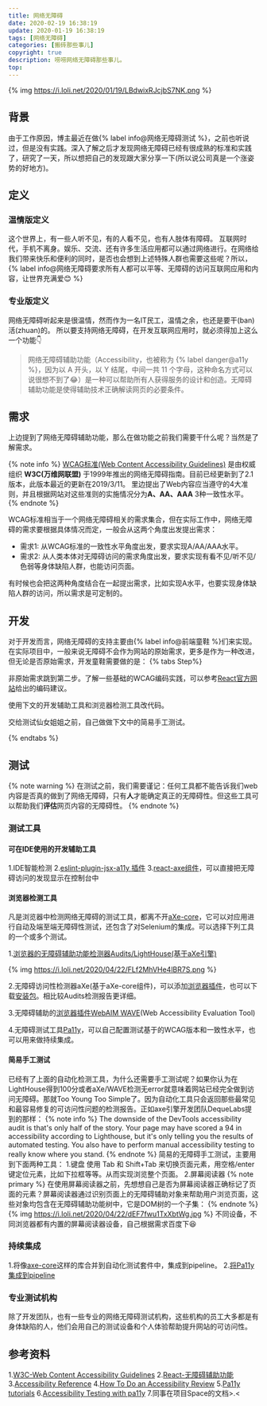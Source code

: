 ```yaml
---
title: 网络无障碍
date: 2020-02-19 16:38:19
update: 2020-01-19 16:38:19
tags: [网络无障碍]
categories: [搬砖那些事儿]
copyright: true
description: 唠唠网络无障碍那些事儿。
top:
---
```


{% img https://i.loli.net/2020/01/19/LBdwixRJcjbS7NK.png %}

## 背景

由于工作原因，博主最近在做{% label info@网络无障碍测试 %}，之前也听说过，但是没有实践。深入了解之后才发现网络无障碍已经有很成熟的标准和实践了，研究了一天，所以想把自己的发现跟大家分享一下(所以说公司真是一个涨姿势的好地方)。

## 定义
### 温情版定义
这个世界上，有一些人听不见，有的人看不见，也有人肢体有障碍。
互联网时代，手机不离身。娱乐、交流、还有许多生活应用都可以通过网络进行。在网络给我们带来快乐和便利的同时，是否也会想到上述特殊人群也需要这些呢？所以，{% label info@网络无障碍要求所有人都可以平等、无障碍的访问互联网应用和内容，让世界充满爱:blush: %}
### 专业版定义
网络无障碍听起来是很温情，然而作为一名IT民工，温情之余，也还是要干(ban)活(zhuan)的。
所以要支持网络无障碍，在开发互联网应用时，就必须得加上这么一个功能:point_down:
> 网络无障碍辅助功能（Accessibility，也被称为 {% label danger@a11y %}，因为以 A 开头，以 Y 结尾，中间一共 11 个字母，这种命名方式可以说很想不到了:joy:）是一种可以帮助所有人获得服务的设计和创造。无障碍辅助功能是使得辅助技术正确解读网页的必要条件。

## 需求

上边提到了网络无障碍辅助功能，那么在做功能之前我们需要干什么呢？当然是了解需求。

{% note info %}
[WCAG标准(Web Content Accessibility Guidelines)](https://www.w3.org/Translations/WCAG21-zh-20190311/) 是由权威组织 **W3C(万维网联盟)** 于1999年推出的网络无障碍指南。目前已经更新到了2.1版本，此版本最近的更新在2019/3/11。
里边提出了Web内容应当遵守的4大准则，并且根据网站对这些准则的实施情况分为**A、AA、AAA** 3种一致性水平。
{% endnote %}

WCAG标准相当于一个网络无障碍相关的需求集合，但在实际工作中，网络无障碍的需求要根据具体情况而定，一般会从这两个角度出发提出需求：
- 需求1: 从WCAG标准的一致性水平角度出发，要求实现A/AA/AAA水平。
- 需求2: 从人类本体对无障碍访问的需求角度出发，要求实现有看不见/听不见/色弱等身体缺陷人群，也能访问页面。

有时候也会把这两种角度结合在一起提出需求，比如实现A水平，也要实现身体缺陷人群的访问，所以需求是可定制的。

## 开发

对于开发而言，网络无障碍的支持主要由{% label info@前端童鞋 %}们来实现。
在实际项目中，一般来说无障碍不会作为网站的原始需求，更多是作为一种改进，但无论是否原始需求，开发童鞋需要做的是：
{% tabs Step%}
<!-- tab -->
非原始需求跳到第二步。了解一些基础的WCAG编码实践，可以参考[React官方网站](https://zh-hans.reactjs.org/docs/accessibility.html)给出的编码建议。
<!-- endtab -->
<!-- tab -->
使用下文的开发辅助工具和浏览器检测工具改代码。
<!-- endtab -->
<!-- tab -->
交给测试仙女姐姐之前，自己做做下文中的简易手工测试。
<!-- endtab -->
{% endtabs %}

## 测试
{% note warning %}
在测试之前，我们需要谨记：任何工具都不能告诉我们web内容是否真的做到了网络无障碍，只有**人**才能确定真正的无障碍性。但这些工具可以帮助我们**评估**网页内容的无障碍性。
{% endnote %}
### 测试工具
#### 可在IDE使用的开发辅助工具
<span id="inline-toc">1.</span>IDE智能检测
<span id="inline-toc">2.</span>[eslint-plugin-jsx-a11y 插件](https://github.com/evcohen/eslint-plugin-jsx-a11y)
<span id="inline-toc">3.</span>[react-axe组件](https://github.com/dequelabs/react-axe)，可以直接把无障碍访问的发现显示在控制台中

#### 浏览器检测工具
凡是浏览器中检测网络无障碍的测试工具，都离不开[aXe-core](https://github.com/dequelabs/axe-core)，它可以对应用进行自动及端至端无障碍性测试，还包含了对Selenium的集成。可以选择下列工具的一个或多个测试。

<span id="inline-toc">1.</span>[浏览器的无障碍辅助功能检测器Audits/LightHouse(基于aXe引擎)](https://developers.google.com/web/tools/chrome-devtools/accessibility/reference#pane)

{% img https://i.loli.net/2020/04/22/FLf2MhVHe4lBR7S.png %}

<span id="inline-toc">2.</span>无障碍访问性检测器aXe(基于aXe-core组件)，可以添加[浏览器插件](https://chrome.google.com/webstore/detail/axe-web-accessibility-tes/lhdoppojpmngadmnindnejefpokejbdd)，也可以下载[安装包](https://www.deque.com/axe/)。相比较Audits检测报告更详细。

<span id="inline-toc">3.</span>无障碍辅助的[浏览器插件WebAIM WAVE](https://chrome.google.com/webstore/detail/wave-evaluation-tool/jbbplnpkjmmeebjpijfedlgcdilocofh)(Web Accessibility Evaluation Tool)

<span id="inline-toc">4.</span>无障碍测试工具[Pa11y](https://pa11y.org/)，可以自己配置测试基于的WCAG版本和一致性水平，也可以用来做持续集成。

#### 简易手工测试
已经有了上面的自动化检测工具，为什么还需要手工测试呢？如果你认为在LightHouse得到100分或者aXe/WAVE检测无error就意味着网站已经完全做到访问无障碍。那就Too Young Too Simple了。因为自动化工具只会返回那些最常见和最容易修复的可访问性问题的检测报告。正如axe引擎开发团队DequeLabs提到的那样：
{% note info %}
The downside of the DevTools accessibility audit is that's only half of the story. Your page may have scored a 94 in accessibility according to Lighthouse, but it's only telling you the results of automated testing. You also have to perform manual accessibility testing to really know where you stand.
{% endnote %}
简易的无障碍手工测试，主要用到下面两种工具：
<span id="inline-toc">1.</span>键盘
使用 Tab 和 Shift+Tab 来切换页面元素，用空格/enter键定位元素，比如下拉框等等。从而实现浏览整个页面。
<span id="inline-toc">2.</span>屏幕阅读器
{% note primary %}
在使用屏幕阅读器之前，先想想自己是否为屏幕阅读器正确标记了页面的元素？屏幕阅读器通过识别页面上的无障碍辅助对象来帮助用户浏览页面，这些对象均包含在无障碍辅助功能树中，它是DOM树的一个子集：
{% endnote %}
{% img https://i.loli.net/2020/04/22/dEF7fwu1TxXbtWg.jpg %}
不同设备，不同浏览器都有内置的屏幕阅读器设备，自己根据需求百度下:satisfied:

### 持续集成

<span id="inline-toc">1.</span>将像[axe-core](https://github.com/dequelabs/axe-core)这样的库合并到自动化测试套件中，集成到pipeline。
<span id="inline-toc">2.</span>[将Pa11y集成到pipeline](https://cruft.io/posts/automated-accessibility-testing-node-travis-ci-pa11y/)

### 专业测试机构
除了开发团队，也有一些专业的网络无障碍测试机构，这些机构的员工大多都是有身体缺陷的人，他们会用自己的测试设备和个人体验帮助提升网站的可访问性。

## 参考资料
<span id="inline-toc">1.</span>[W3C-Web Content Accessibility Guidelines](https://www.w3.org/Translations/WCAG21-zh-20190311/)
<span id="inline-toc">2.</span>[React-无障碍辅助功能](https://zh-hans.reactjs.org/docs/accessibility.html)
<span id="inline-toc">3.</span>[Accessibility Reference](https://developers.google.com/web/tools/chrome-devtools/accessibility/reference#pane)
<span id="inline-toc">4.</span>[How To Do an Accessibility Review](https://developers.google.com/web/fundamentals/accessibility/how-to-review)
<span id="inline-toc">5.</span>[Pa11y tutorials](https://pa11y.org/tutorials/)
<span id="inline-toc">6.</span>[Accessibility Testing with pa11y](https://bitsofco.de/pa11y/)
<span id="inline-toc">7.</span>同事在项目Space的文档>.<


